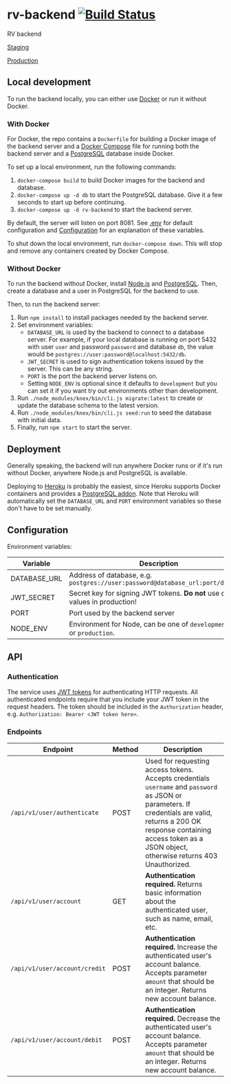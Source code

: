# rv-backend [![Build Status](https://travis-ci.org/ohtu2018-rv/rv-backend.svg?branch=develop)](https://travis-ci.org/ohtu2018-rv/rv-backend)

RV backend

[Staging](https://rv-backend-dev.herokuapp.com)

[Production](https://rv-backend.herokuapp.com)

## Local development

To run the backend locally, you can either use [Docker](https://wwww.docker.com) or run it without Docker. 

### With Docker

For Docker, the repo contains a `Dockerfile` for building a Docker image of the backend server and a [Docker Compose](https://docs.docker.com/compose) file for running both the backend server and a [PostgreSQL](https://www.postgresql.org) database inside Docker.

To set up a local environment, run the following commands:

1. `docker-compose build` to build Docker images for the backend and database.
2. `docker-compose up -d db` to start the PostgreSQL database. Give it a few seconds to start up before continuing.
3. `docker-compose up -d rv-backend` to start the backend server.

By default, the server will listen on port 8081. See [.env](.env) for default configuration and [Configuration](#configuration) for an explanation of these variables.

To shut down the local environment, run `docker-compose down`. This will stop and remove any containers created by Docker Compose.

### Without Docker

To run the backend without Docker, install [Node.js](https://nodejs.org) and [PostgreSQL](https://www.postgresql.org). Then, create a database and a user in PostgreSQL for the backend to use.

Then, to run the backend server:

1. Run `npm install` to install packages needed by the backend server.
2. Set environment variables:
    * `DATABASE_URL` is used by the backend to connect to a database server. For example, if your local database is running on port 5432 with user `user` and password `password` and database `db`, the value would be `postgres://user:password@localhost:5432/db`.
    * `JWT_SECRET` is used to sign authentication tokens issued by the server. This can be any string. 
    * `PORT` is the port the backend server listens on.
    * Setting `NODE_ENV` is optional since it defaults to `development` but you can set it if you want try out environments other than development.
3. Run `./node_modules/knex/bin/cli.js migrate:latest` to create or update the database schema to the latest version.
4. Run `./node_modules/knex/bin/cli.js seed:run` to seed the database with initial data.
5. Finally, run `npm start` to start the server.

## Deployment

Generally speaking, the backend will run anywhere Docker runs or if it's run without Docker, anywhere Node.js and PostgreSQL is available.

Deploying to [Heroku](https://www.heroku.com) is probably the easiest, since Heroku supports Docker containers and provides a [PostgreSQL addon](https://devcenter.heroku.com/articles/heroku-postgresql). Note that Heroku will automatically set the `DATABASE_URL` and `PORT` environment variables so these don't have to be set manually.

## Configuration

Environment variables:

| Variable  | Description |
| ------------- | ------------- |
| DATABASE_URL  | Address of database, e.g. `postgres://user:password@database_url:port/database` |
| JWT_SECRET  | Secret key for signing JWT tokens. **Do not** use default values in production! |
| PORT | Port used by the backend server |
| NODE_ENV | Environment for Node, can be one of `development`, `test` or `production`. |

## API

### Authentication

The service uses [JWT tokens](https://jwt.io) for authenticating HTTP requests. All authenticated endpoints require that you include your JWT token in the request headers. The token should be included in the `Authorization` header, e.g. `Authorization: Bearer <JWT token here>`.

### Endpoints

| Endpoint | Method | Description |
| -------- | ------ | ----------- |
| `/api/v1/user/authenticate` | POST | Used for requesting access tokens. Accepts credentials `username` and `password` as JSON or parameters. If credentials are valid, returns a 200 OK response containing access token as a JSON object, otherwise returns 403 Unauthorized.
| `/api/v1/user/account` | GET | **Authentication required.** Returns basic information about the authenticated user, such as name, email, etc.
| `/api/v1/user/account/credit` | POST | **Authentication required.** Increase the authenticated user's account balance. Accepts parameter `amount` that should be an integer. Returns new account balance.
| `/api/v1/user/account/debit` | POST | **Authentication required.** Decrease the authenticated user's account balance. Accepts parameter `amount` that should be an integer. Returns new account balance.
